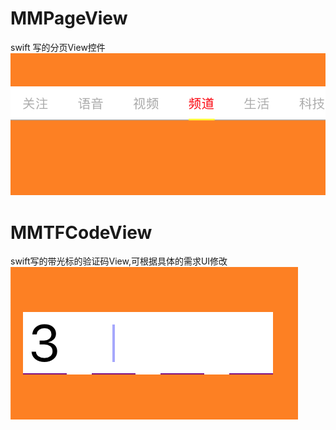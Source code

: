# MMPageView
swift 写的分页View控件
![image](https://github.com/linlingliu/MMPageView/blob/master/pageView.png) 

# MMTFCodeView
swift写的带光标的验证码View,可根据具体的需求UI修改
![image](https://github.com/linlingliu/MMPageView/blob/master/codeView.png)

